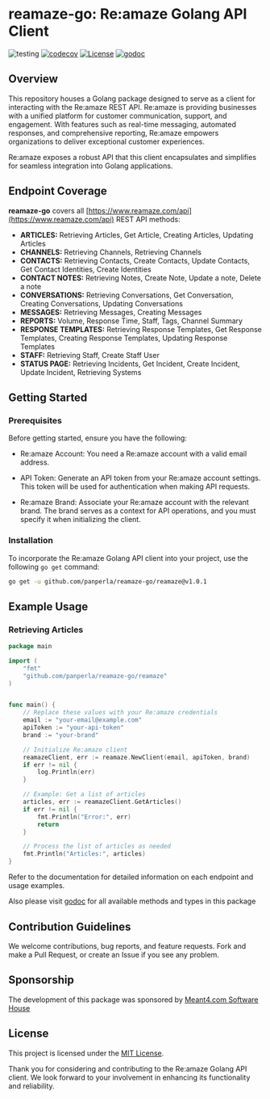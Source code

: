 # reamaze-go: Re:amaze Golang API Client

![testing](https://github.com/panperla/reamaze-go/actions/workflows/tests.yml/badge.svg)
[![codecov](https://codecov.io/gh/panperla/reamaze-go/graph/badge.svg?token=R6888TMAL6)](https://codecov.io/gh/panperla/reamaze-go)
[![License](https://img.shields.io/github/license/panperla/reamaze-go)](https://github.com/panperla/reamaze-go/blob/main/LICENSE)
[![godoc](https://godoc.org/github.com/panperla/reamaze-go?status.svg)](https://pkg.go.dev/github.com/panperla/reamaze-go@v0.0.0-20240116210523-dc1b94da3bce/reamaze)

## Overview

This repository houses a Golang package designed to serve as a client for interacting with the Re:amaze REST API. 
Re:amaze is providing businesses with a unified platform for customer communication, support, and engagement. With features such as real-time messaging, automated responses, and comprehensive reporting, Re:amaze empowers organizations to deliver exceptional customer experiences.

Re:amaze exposes a robust API that this client encapsulates and simplifies for seamless integration into Golang applications.

## Endpoint Coverage

**reamaze-go** covers all [https://www.reamaze.com/api](https://www.reamaze.com/api) REST API methods:

- **ARTICLES:** Retrieving Articles, Get Article, Creating Articles, Updating Articles
- **CHANNELS:** Retrieving Channels, Retrieving Channels
- **CONTACTS:** Retrieving Contacts, Create Contacts, Update Contacts, Get Contact Identities, Create Identities
- **CONTACT NOTES:** Retrieving Notes, Create Note, Update a note, Delete a note
- **CONVERSATIONS:** Retrieving Conversations, Get Conversation, Creating Conversations, Updating Conversations
- **MESSAGES:** Retrieving Messages, Creating Messages
- **REPORTS:** Volume, Response Time, Staff, Tags, Channel Summary
- **RESPONSE TEMPLATES:** Retrieving Response Templates, Get Response Templates, Creating Response Templates, Updating Response Templates
- **STAFF:** Retrieving Staff, Create Staff User
- **STATUS PAGE:** Retrieving Incidents, Get Incident, Create Incident, Update Incident, Retrieving Systems

## Getting Started

### Prerequisites
Before getting started, ensure you have the following:

- Re:amaze Account: You need a Re:amaze account with a valid email address.

- API Token: Generate an API token from your Re:amaze account settings. This token will be used for authentication when making API requests.

- Re:amaze Brand: Associate your Re:amaze account with the relevant brand. The brand serves as a context for API operations, and you must specify it when initializing the client.

### Installation

To incorporate the Re:amaze Golang API client into your project, use the following `go get` command:

```bash
go get -u github.com/panperla/reamaze-go/reamaze@v1.0.1
```

## Example Usage

### Retrieving Articles

```go
package main

import (
	"fmt"
	"github.com/panperla/reamaze-go/reamaze"
)


func main() {
    // Replace these values with your Re:amaze credentials
    email := "your-email@example.com"
    apiToken := "your-api-token"
    brand := "your-brand"

    // Initialize Re:amaze client
    reamazeClient, err := reamaze.NewClient(email, apiToken, brand)
    if err != nil {
        log.Println(err)
    }

    // Example: Get a list of articles
    articles, err := reamazeClient.GetArticles()
    if err != nil {
        fmt.Println("Error:", err)
        return
    }

    // Process the list of articles as needed
    fmt.Println("Articles:", articles)
}
```

Refer to the documentation for detailed information on each endpoint and usage examples.

Also please visit [godoc](https://pkg.go.dev/github.com/panperla/reamaze-go@v0.0.0-20240116210523-dc1b94da3bce/reamaze) for all available methods and types in this package

## Contribution Guidelines

We welcome contributions, bug reports, and feature requests. Fork and make a Pull Request, or create an Issue if you see any problem.

## Sponsorship

The development of this package was sponsored by [Meant4.com Software House](https://meant4.com/?utm_source=github_reamaze)

## License

This project is licensed under the [MIT License](LICENSE).

Thank you for considering and contributing to the Re:amaze Golang API client. We look forward to your involvement in enhancing its functionality and reliability.